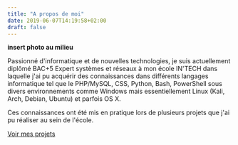 ```yaml
---
title: "A propos de moi"
date: 2019-06-07T14:19:58+02:00
draft: false
---
```


**insert photo au milieu**

Passionné d'informatique et de nouvelles technologies, je suis actuellement diplômé BAC+5 Expert systèmes et réseaux à mon école IN'TECH dans laquelle j'ai pu acquérir des connaissances dans différents langages informatique tel que le PHP/MySQL, CSS, Python, Bash, PowerShell sous divers environnements comme Windows mais essentiellement Linux (Kali, Arch, Debian, Ubuntu) et parfois OS X.

Ces connaissances ont été mis en pratique lors de plusieurs projets que j'ai pu réaliser au sein de l'école.

[Voir mes projets](../projets/all)
